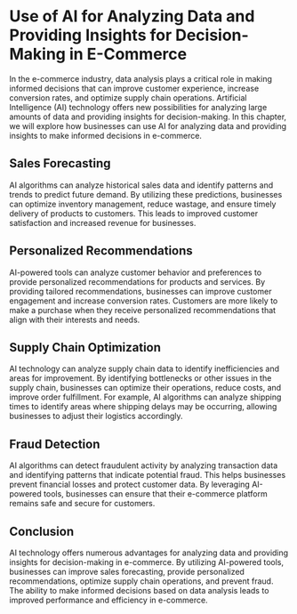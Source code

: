Use of AI for Analyzing Data and Providing Insights for Decision-Making in E-Commerce
======================================================================================================================================================

In the e-commerce industry, data analysis plays a critical role in making informed decisions that can improve customer experience, increase conversion rates, and optimize supply chain operations. Artificial Intelligence (AI) technology offers new possibilities for analyzing large amounts of data and providing insights for decision-making. In this chapter, we will explore how businesses can use AI for analyzing data and providing insights to make informed decisions in e-commerce.

Sales Forecasting
-----------------

AI algorithms can analyze historical sales data and identify patterns and trends to predict future demand. By utilizing these predictions, businesses can optimize inventory management, reduce wastage, and ensure timely delivery of products to customers. This leads to improved customer satisfaction and increased revenue for businesses.

Personalized Recommendations
----------------------------

AI-powered tools can analyze customer behavior and preferences to provide personalized recommendations for products and services. By providing tailored recommendations, businesses can improve customer engagement and increase conversion rates. Customers are more likely to make a purchase when they receive personalized recommendations that align with their interests and needs.

Supply Chain Optimization
-------------------------

AI technology can analyze supply chain data to identify inefficiencies and areas for improvement. By identifying bottlenecks or other issues in the supply chain, businesses can optimize their operations, reduce costs, and improve order fulfillment. For example, AI algorithms can analyze shipping times to identify areas where shipping delays may be occurring, allowing businesses to adjust their logistics accordingly.

Fraud Detection
---------------

AI algorithms can detect fraudulent activity by analyzing transaction data and identifying patterns that indicate potential fraud. This helps businesses prevent financial losses and protect customer data. By leveraging AI-powered tools, businesses can ensure that their e-commerce platform remains safe and secure for customers.

Conclusion
----------

AI technology offers numerous advantages for analyzing data and providing insights for decision-making in e-commerce. By utilizing AI-powered tools, businesses can improve sales forecasting, provide personalized recommendations, optimize supply chain operations, and prevent fraud. The ability to make informed decisions based on data analysis leads to improved performance and efficiency in e-commerce.
